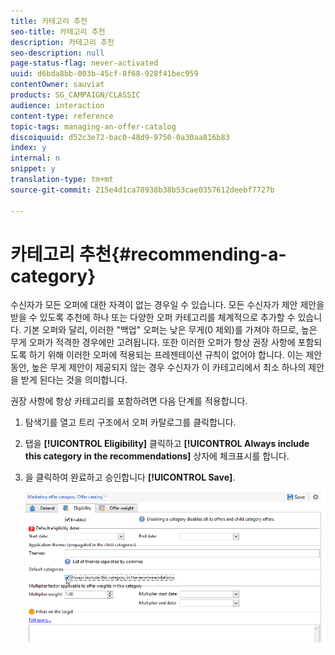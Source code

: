 ```yaml
---
title: 카테고리 추천
seo-title: 카테고리 추천
description: 카테고리 추천
seo-description: null
page-status-flag: never-activated
uuid: d6bda8bb-003b-45cf-8f68-928f41bec959
contentOwner: sauviat
products: SG_CAMPAIGN/CLASSIC
audience: interaction
content-type: reference
topic-tags: managing-an-offer-catalog
discoiquuid: d52c3e72-bac0-48d9-9750-0a30aa816b83
index: y
internal: n
snippet: y
translation-type: tm+mt
source-git-commit: 215e4d1ca78938b38b53cae0357612deebf7727b

---
```



# 카테고리 추천{#recommending-a-category}

수신자가 모든 오퍼에 대한 자격이 없는 경우일 수 있습니다. 모든 수신자가 제안 제안을 받을 수 있도록 추천에 하나 또는 다양한 오퍼 카테고리를 체계적으로 추가할 수 있습니다. 기본 오퍼와 달리, 이러한 &quot;백업&quot; 오퍼는 낮은 무게(0 제외)를 가져야 하므로, 높은 무게 오퍼가 적격한 경우에만 고려됩니다. 또한 이러한 오퍼가 항상 권장 사항에 포함되도록 하기 위해 이러한 오퍼에 적용되는 프레젠테이션 규칙이 없어야 합니다. 이는 제안 동안, 높은 무게 제안이 제공되지 않는 경우 수신자가 이 카테고리에서 최소 하나의 제안을 받게 된다는 것을 의미합니다.

권장 사항에 항상 카테고리를 포함하려면 다음 단계를 적용합니다.

1. 탐색기를 열고 트리 구조에서 오퍼 카탈로그를 클릭합니다.
1. 탭을 **[!UICONTROL Eligibility]** 클릭하고 **[!UICONTROL Always include this category in the recommendations]** 상자에 체크표시를 합니다.
1. 을 클릭하여 완료하고 승인합니다 **[!UICONTROL Save]**.

   ![](assets/offer_cat_default_001.png)

